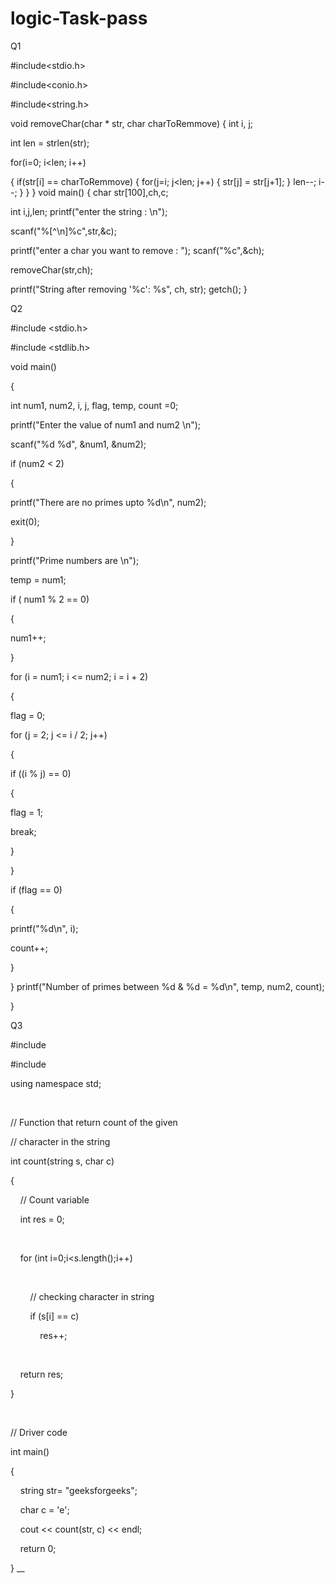 # logic-Task-pass
Q1




#include<stdio.h> 

#include<conio.h>
 
#include<string.h> 

void removeChar(char * str, char charToRemmove)
{ int i, j; 

int len = strlen(str);
 
for(i=0; i<len; i++)
 
{ if(str[i] == charToRemmove) 
{ for(j=i; j<len; j++)
{ str[j] = str[j+1];
} len--; 
i--;
} } } 
void main()
{ char str[100],ch,c; 

int i,j,len; 
printf("enter the string : \n"); 

scanf("%[^\n]%c",str,&c); 

printf("enter a char you want to remove : "); 
scanf("%c",&ch); 

removeChar(str,ch); 

printf("String after removing '%c': %s", ch, str); 
getch();
 }




Q2


#include <stdio.h> 

#include <stdlib.h>



void main() 

{ 

int num1, num2, i, j, flag, temp, count =0;



printf("Enter the value of num1 and num2 \n"); 

scanf("%d %d", &num1, &num2); 

if (num2 < 2) 

{ 

printf("There are no primes upto %d\n", num2); 

exit(0); 

} 

printf("Prime numbers are \n"); 

temp = num1; 

if ( num1 % 2 == 0) 

{ 

num1++; 

} 

for (i = num1; i <= num2; i = i + 2) 

{ 

flag = 0; 

for (j = 2; j <= i / 2; j++) 

{ 

if ((i % j) == 0) 

{ 

flag = 1; 

break; 

} 

} 

if (flag == 0) 

{ 

printf("%d\n", i); 

count++; 

} 

}
printf("Number of primes between %d & %d = %d\n", temp, num2, count); 

}




Q3


#include <iostream> 

#include <string> 

using namespace std; 

  

// Function that return count of the given 

// character in the string 

int count(string s, char c) 

{ 

    // Count variable 

    int res = 0; 

  

    for (int i=0;i<s.length();i++) 

  

        // checking character in string 

        if (s[i] == c) 

            res++; 

  

    return res; 

} 

  

// Driver code 

int main() 

{ 

    string str= "geeksforgeeks"; 

    char c = 'e'; 

    cout << count(str, c) << endl; 

    return 0; 

}
__





